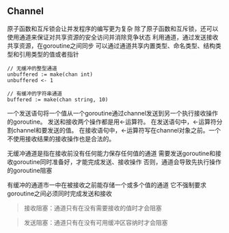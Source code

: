 ## Channel

原子函数和互斥锁会让并发程序的编写更为复杂
除了原子函数和互斥锁，还可以使用通道来保证对共享资源的安全访问并消除竞争状态
利用通道，通过发送接收共享资源，在goroutine之间同步
可以通过通道共享内置类型、命名类型、结构类型和引用类型的值或者指针

    // 无缓冲的整型通道
    unbuffered := make(chan int)
    unbuffered <- 1

    // 有缓冲的字符串通道
    buffered := make(chan string, 10)

一个发送语句将一个值从一个goroutine通过channel发送到另一个执行接收操作的goroutine。
发送和接收两个操作都是用<-运算符。
在发送语句中，<-运算符分割channel和要发送的值。
在接收语句中，<-运算符写在channel对象之前。一个不使用接收结果的接收操作也是合法的。

无缓冲通道是指在接收前没有任何能力保存任何值的通道
需要发送goroutine和接收goroutine同时准备好，才能完成发送、接收操作
否则，通道会导致先执行操作的goroutine阻塞

有缓冲的通道市一中在被接收之前能存储一个或多个值的通道
它不强制要求goroutine之间必须同时完成发送和接收
>接收阻塞：通道只有在没有需要接收的值时才会阻塞

>发送阻塞：通道只有在没有可用缓冲区容纳时才会阻塞